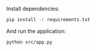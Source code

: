 Install dependencies:
```sh
pip install -r requirements.txt
```

And run the application:
```sh
python src/app.py
```
